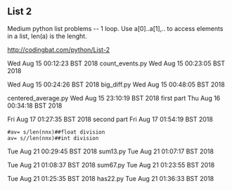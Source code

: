 List 2
---
Medium python list problems -- 1 loop.
Use a[0]..a[1],.. to access elements in a list,
len(a) is the lenght.


http://codingbat.com/python/List-2



Wed Aug 15 00:12:23 BST 2018
count_events.py
Wed Aug 15 00:23:05 BST 2018


Wed Aug 15 00:24:26 BST 2018
big_diff.py
Wed Aug 15 00:48:05 BST 2018




centered_average.py
Wed Aug 15 23:10:19 BST 2018
first part 
Thu Aug 16 00:34:18 BST 2018

Fri Aug 17 01:27:35 BST 2018
second part
Fri Aug 17 01:54:19 BST 2018

```	
#av= s/len(nnx)##float division
av= s//len(nnx)##int division
```



Tue Aug 21 00:29:45 BST 2018
sum13.py
Tue Aug 21 01:07:17 BST 2018

Tue Aug 21 01:08:37 BST 2018
sum67.py
Tue Aug 21 01:23:55 BST 2018

Tue Aug 21 01:25:35 BST 2018
has22.py
Tue Aug 21 01:36:33 BST 2018



